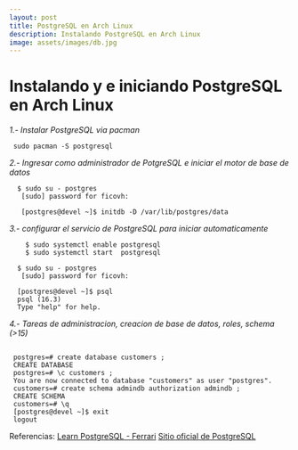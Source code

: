 ```yaml
---
layout: post
title: PostgreSQL en Arch Linux
description: Instalando PostgreSQL en Arch Linux 
image: assets/images/db.jpg
---
```


# Instalando y e iniciando PostgreSQL en Arch Linux

*1.- Instalar PostgreSQL via pacman*

```
 sudo pacman -S postgresql 

```

*2.- Ingresar como administrador de PotgreSQL e iniciar el motor de base de datos*

```
  $ sudo su - postgres
   [sudo] password for ficovh:

   [postgres@devel ~]$ initdb -D /var/lib/postgres/data

```
*3.- configurar el servicio de PostgreSQL para iniciar automaticamente*

```
	$ sudo systemctl enable postgresql
	$ sudo systemctl start  postgresql
```

```
  $ sudo su - postgres
   [sudo] password for ficovh:

  [postgres@devel ~]$ psql
  psql (16.3)
  Type "help" for help.
```

*4.- Tareas de administracion, creacion de base de datos, roles, schema (>15)*
```

 postgres=# create database customers ;
 CREATE DATABASE
 postgres=# \c customers ;
 You are now connected to database "customers" as user "postgres".
 customers=# create schema admindb authorization admindb ;
 CREATE SCHEMA
 customers=# \q
 [postgres@devel ~]$ exit
 logout
```

Referencias:
[Learn PostgreSQL - Ferrari](https://www.packtpub.com/en-us/product/learn-postgresql-9781838985288)
[Sitio oficial de PostgreSQL](https://www.postgresql.org)

